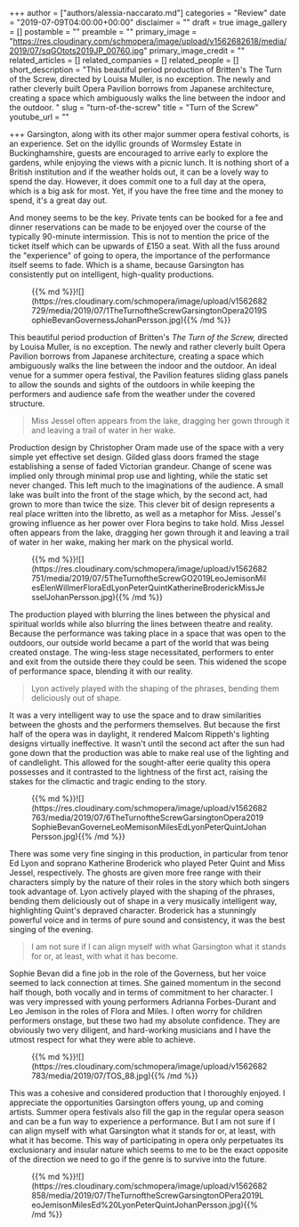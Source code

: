 +++
author = ["authors/alessia-naccarato.md"]
categories = "Review"
date = "2019-07-09T04:00:00+00:00"
disclaimer = ""
draft = true
image_gallery = []
postamble = ""
preamble = ""
primary_image = "https://res.cloudinary.com/schmopera/image/upload/v1562682618/media/2019/07/sqGOtots2019JP_00760.jpg"
primary_image_credit = ""
related_articles = []
related_companies = []
related_people = []
short_description = "This beautiful period production of Britten's The Turn of the Screw, directed by Louisa Muller, is no exception. The newly and rather cleverly built Opera Pavilion borrows from Japanese architecture, creating a space which ambiguously walks the line between the indoor and the outdoor. "
slug = "turn-of-the-screw"
title = "Turn of the Screw"
youtube_url = ""

+++
Garsington, along with its other major summer opera festival cohorts, is an experience. Set on the idyllic grounds of Wormsley Estate in Buckinghamshire, guests are encouraged to arrive early to explore the gardens, while enjoying the views with a picnic lunch. It is nothing short of a British institution and if the weather holds out, it can be a lovely way to spend the day. However, it does commit one to a full day at the opera, which is a big ask for most. Yet, if you have the free time and the money to spend, it's a great day out. 

And money seems to be the key. Private tents can be booked for a fee and dinner reservations can be made to be enjoyed over the course of the typically 90-minute intermission. This is not to mention the price of the ticket itself which can be upwards of £150 a seat. With all the fuss around the "experience" of going to opera, the importance of the performance itself seems to fade. Which is a shame, because Garsington has consistently put on intelligent, high-quality productions.

<figure data-type="image">{{% md %}}![](https://res.cloudinary.com/schmopera/image/upload/v1562682729/media/2019/07/1TheTurnoftheScrewGarsingtonOpera2019SophieBevanGovernessJohanPersson.jpg){{% /md %}}

<figcaption></figcaption>

</figure>

This beautiful period production of Britten's _The Turn of the Screw,_ directed by Louisa Muller, is no exception. The newly and rather cleverly built Opera Pavilion borrows from Japanese architecture, creating a space which ambiguously walks the line between the indoor and the outdoor. An ideal venue for a summer opera festival, the Pavilion features sliding glass panels to allow the sounds and sights of the outdoors in while keeping the performers and audience safe from the weather under the covered structure. 

>Miss Jessel often appears from the lake, dragging her gown through it and leaving a trail of water in her wake.

Production design by Christopher Oram made use of the space with a very simple yet effective set design. Gilded glass doors framed the stage establishing a sense of faded Victorian grandeur. Change of scene was implied only through minimal prop use and lighting, while the static set never changed. This left much to the imaginations of the audience. A small lake was built into the front of the stage which, by the second act, had grown to more than twice the size. This clever bit of design represents a real place written into the libretto, as well as a metaphor for Miss. Jessel's growing influence as her power over Flora begins to take hold. Miss Jessel often appears from the lake, dragging her gown through it and leaving a trail of water in her wake, making her mark on the physical world.

<figure data-type="image">{{% md %}}![](https://res.cloudinary.com/schmopera/image/upload/v1562682751/media/2019/07/5TheTurnoftheScrewGO2019LeoJemisonMilesElenWillmerFloraEdLyonPeterQuintKatherineBroderickMissJesselJohanPersson.jpg){{% /md %}}

<figcaption></figcaption>

</figure>

The production played with blurring the lines between the physical and spiritual worlds while also blurring the lines between theatre and reality. Because the performance was taking place in a space that was open to the outdoors, our outside world became a part of the world that was being created onstage. The wing-less stage necessitated, performers to enter and exit from the outside there they could be seen. This widened the scope of performance space, blending it with our reality. 

>Lyon actively played with the shaping of the phrases, bending them deliciously out of shape.

It was a very intelligent way to use the space and to draw similarities between the ghosts and the performers themselves. But because the first half of the opera was in daylight, it rendered Malcom Rippeth's lighting designs virtually ineffective. It wasn't until the second act after the sun had gone down that the production was able to make real use of the lighting and of candlelight. This allowed for the sought-after eerie quality this opera possesses and it contrasted to the lightness of the first act, raising the stakes for the climactic and tragic ending to the story.

<figure data-type="image">{{% md %}}![](https://res.cloudinary.com/schmopera/image/upload/v1562682763/media/2019/07/6TheTurnoftheScrewGarsingtonOpera2019SophieBevanGoverneLeoMemisonMilesEdLyonPeterQuintJohanPersson.jpg){{% /md %}}

<figcaption></figcaption>

</figure>

There was some very fine singing in this production, in particular from tenor Ed Lyon and soprano Katherine Broderick who played Peter Quint and Miss Jessel, respectively. The ghosts are given more free range with their characters simply by the nature of their roles in the story which both singers took advantage of. Lyon actively played with the shaping of the phrases, bending them deliciously out of shape in a very musically intelligent way, highlighting Quint's depraved character. Broderick has a stunningly powerful voice and in terms of pure sound and consistency, it was the best singing of the evening. 

>I am not sure if I can align myself with what Garsington what it stands for or, at least, with what it has become.

Sophie Bevan did a fine job in the role of the Governess, but her voice seemed to lack connection at times. She gained momentum in the second half though, both vocally and in terms of commitment to her character. I was very impressed with young performers Adrianna Forbes-Durant and Leo Jemison in the roles of Flora and Miles. I often worry for children performers onstage, but these two had my absolute confidence. They are obviously two very diligent, and hard-working musicians and I have the utmost respect for what they were able to achieve.  

<figure data-type="image">{{% md %}}![](https://res.cloudinary.com/schmopera/image/upload/v1562682783/media/2019/07/TOS_88.jpg){{% /md %}}

<figcaption></figcaption>

</figure>

This was a cohesive and considered production that I thoroughly enjoyed. I appreciate the opportunities Garsington offers young, up and coming artists. Summer opera festivals also fill the gap in the regular opera season and can be a fun way to experience a performance. But I am not sure if I can align myself with what Garsington what it stands for or, at least, with what it has become. This way of participating in opera only perpetuates its exclusionary and insular nature which seems to me to be the exact opposite of the direction we need to go if the genre is to survive into the future.

<figure data-type="image">{{% md %}}![](https://res.cloudinary.com/schmopera/image/upload/v1562682858/media/2019/07/TheTurnoftheScrewGarsingtonOPera2019LeoJemisonMilesEd%20LyonPeterQuintJohanPersson.jpg){{% /md %}}

<figcaption></figcaption>

</figure>